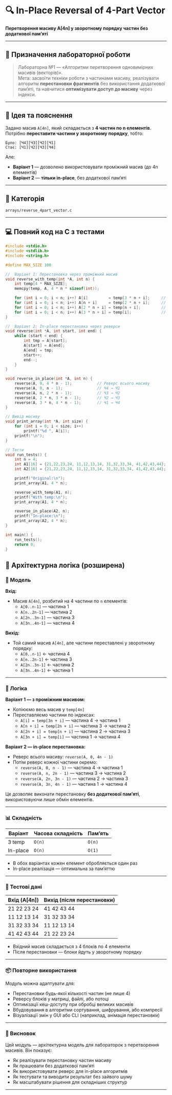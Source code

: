 # 🔍 In-Place Reversal of 4-Part Vector  
**Перетворення масиву A[4n] у зворотному порядку частин без додаткової пам’яті**

---

## 📘 Призначення лабораторної роботи

> Лабораторна №1 — «Алгоритми перетворення одновимірних масивів (векторів)».  
> Мета: засвоїти техніки роботи з частинами масиву, реалізувати алгоритм **перестановки фрагментів** без використання додаткової пам’яті, та навчитися **оптимізувати доступ до масиву** через індекси.

---

## 🧠 Ідея та пояснення

Задано масив `A[4n]`, який складається з **4 частин по n елементів**.  
Потрібно **переставити частини у зворотному порядку**, тобто:
```
Було: [Ч4][Ч3][Ч2][Ч1]
Стає: [Ч1][Ч2][Ч3][Ч4]
```

Але:
- **Варіант 1** — дозволено використовувати проміжний масив (до 4n елементів)  
- **Варіант 2** — **тільки in-place**, без додаткової пам’яті

---

## 📁 Категорія  
`arrays/reverse_4part_vector.c`

---

## 💻 Повний код на C з тестами

```c
#include <stdio.h>
#include <stdlib.h>
#include <string.h>

#define MAX_SIZE 100

//  Варіант 1: Перестановка через проміжний масив
void reverse_with_temp(int *A, int n) {
    int temp[4 * MAX_SIZE];
    memcpy(temp, A, 4 * n * sizeof(int));

    for (int i = 0; i < n; i++) A[i]         = temp[3 * n + i];     // Ч4 → Ч1
    for (int i = 0; i < n; i++) A[n + i]     = temp[2 * n + i];     // Ч3 → Ч2
    for (int i = 0; i < n; i++) A[2 * n + i] = temp[n + i];         // Ч2 → Ч3
    for (int i = 0; i < n; i++) A[3 * n + i] = temp[i];             // Ч1 → Ч4
}

//  Варіант 2: In-place перестановка через реверси
void reverse(int *A, int start, int end) {
    while (start < end) {
        int tmp = A[start];
        A[start] = A[end];
        A[end] = tmp;
        start++;
        end--;
    }
}

void reverse_in_place(int *A, int n) {
    reverse(A, 0, 4 * n - 1);           // Реверс всього масиву
    reverse(A, 0, n - 1);               // Ч4 → Ч1
    reverse(A, n, 2 * n - 1);           // Ч3 → Ч2
    reverse(A, 2 * n, 3 * n - 1);       // Ч2 → Ч3
    reverse(A, 3 * n, 4 * n - 1);       // Ч1 → Ч4
}

// Вивід масиву
void print_array(int *A, int size) {
    for (int i = 0; i < size; i++)
        printf("%d ", A[i]);
    printf("\n");
}

// Тести
void run_tests() {
    int n = 4;
    int A1[16] = {21,22,23,24, 11,12,13,14, 31,32,33,34, 41,42,43,44};
    int A2[16] = {21,22,23,24, 11,12,13,14, 31,32,33,34, 41,42,43,44};

    printf("Original:\n");
    print_array(A1, 4 * n);

    reverse_with_temp(A1, n);
    printf("With temp:\n");
    print_array(A1, 4 * n);

    reverse_in_place(A2, n);
    printf("In-place:\n");
    print_array(A2, 4 * n);
}

int main() {
    run_tests();
    return 0;
}

```

## 🧠 Архітектурна логіка (розширена)

### 📐 Модель

**Вхід:**
- Масив `A[4n]`, розбитий на 4 частини по `n` елементів:
  - `A[0..n-1]` — частина 1
  - `A[n..2n-1]` — частина 2
  - `A[2n..3n-1]` — частина 3
  - `A[3n..4n-1]` — частина 4

**Вихід:**
- Той самий масив `A[4n]`, але частини переставлені у зворотному порядку:
  - `A[0..n-1]` ← частина 4
  - `A[n..2n-1]` ← частина 3
  - `A[2n..3n-1]` ← частина 2
  - `A[3n..4n-1]` ← частина 1

---

### 🔁 Логіка

**Варіант 1 — з проміжним масивом:**
- Копіюємо весь масив у `temp[4n]`
- Переставляємо частини по індексах:
  - `A[i] = temp[3n + i]` — частина 4 → частина 1
  - `A[n + i] = temp[2n + i]` — частина 3 → частина 2
  - `A[2n + i] = temp[n + i]` — частина 2 → частина 3
  - `A[3n + i] = temp[i]` — частина 1 → частина 4

**Варіант 2 — in-place перестановка:**
- Реверс всього масиву: `reverse(A, 0, 4n - 1)`
- Потім реверс кожної частини окремо:
  - `reverse(A, 0, n - 1)` — частина 4 → частина 1
  - `reverse(A, n, 2n - 1)` — частина 3 → частина 2
  - `reverse(A, 2n, 3n - 1)` — частина 2 → частина 3
  - `reverse(A, 3n, 4n - 1)` — частина 1 → частина 4

Це дозволяє виконати перестановку **без додаткової пам’яті**, використовуючи лише обмін елементів.

---

### 📊 Складність

| Варіант     | Часова складність | Пам’ять |
|-------------|-------------------|---------|
| З temp      | `O(n)`            | `O(n)`  |
| In-place    | `O(n)`            | `O(1)`  |

- В обох варіантах кожен елемент обробляється один раз
- In-place реалізація — оптимальна за пам’яттю

---

### 🧪 Тестові дані

| Вхід (A[4n])                  | Вихід (після перестановки)     |
|------------------------------|---------------------------------|
| 21 22 23 24                  | 41 42 43 44  
| 11 12 13 14                  | 31 32 33 34  
| 31 32 33 34                  | 11 12 13 14  
| 41 42 43 44                  | 21 22 23 24  

- Вхідний масив складається з 4 блоків по 4 елементи
- Після перестановки — блоки йдуть у зворотному порядку

---

### 📦 Повторне використання

Модуль можна адаптувати для:

- Перестановки будь-якої кількості частин (не лише 4)
- Реверсу блоків у матриці, файлі, або потоці
- Оптимізації кеш-доступу при обробці великих масивів
- Вбудовування в алгоритми сортування, шифрування, або компресії
- Візуалізації змін у GUI або CLI (наприклад, анімація перестановки)

---

### 🧘 Висновок

Цей модуль — архітектурна модель для лабораторок з перетворення масивів. Він показує:

- Як реалізувати перестановку частин масиву
- Як працювати без додаткової пам’яті
- Як використовувати реверс для in-place алгоритмів
- Як тестувати та виводити результат без зайвого шуму
- Як масштабувати рішення для складніших структур


---
